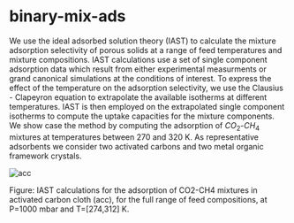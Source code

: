 # binary-mix-ads
We use the ideal adsorbed solution theory (IAST) to calculate the mixture adsorption selectivity of porous solids at a range of feed temperatures and mixture compositions. IAST calculations use a set of single component adsorption data which result from either experimental measurments or grand canonical simulations at the conditions of interest. To express the effect of the temperature on the adsorption selectivity, we use the Clausius - Clapeyron equation to extrapolate the available isotherms at different temperatures. IAST is then employed on the extrapolated single component isotherms to compute the uptake capacities for the mixture components. We show case the method by computing the adsorption of $CO_2$-$CH_4$ mixtures at temperatures between 270 and 320 K. As representative adsorbents we consider two activated carbons and two metal organic framework crystals.

![acc](https://user-images.githubusercontent.com/34607285/35210313-67579496-ff5a-11e7-940e-807eb581d00f.png)

Figure: IAST calculations for the adsorption of CO2-CH4 mixtures in activated carbon cloth (acc), for the full range of feed compositions, at P=1000 mbar and T=[274,312] K.
